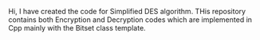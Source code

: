 Hi, I have created the code for Simplified DES algorithm. THis repository contains both Encryption and Decryption codes which are implemented in Cpp mainly with the Bitset class template.
